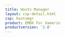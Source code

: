 ```yaml
---
title: Hosts Manager
layout: csp-detail.html
csp: hostsmgr
product: EMDK For Xamarin
productversion: '2.8'
---
```





